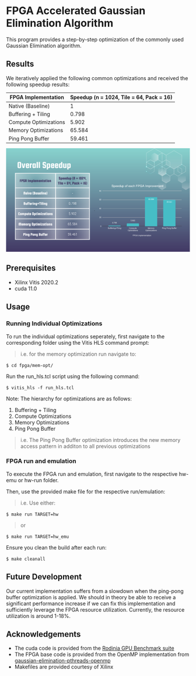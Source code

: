 # FPGA Accelerated Gaussian Elimination Algorithm

This program provides a step-by-step optimization of the commonly used Gaussian Elimination algorithm.

## Results

We iteratively applied the following common optimizations and received the following speedup results:

| FPGA Implementation   | Speedup (n = 1024, Tile = 64, Pack = 16) |
| --------------------- | ---------------------------------------- |
| Native (Baseline)     | 1                                        |
| Buffering + Tiling    | 0.798                                    |
| Compute Optimizations | 5.902                                    |
| Memory Optimizations  | 65.584                                   |
| Ping Pong Buffer      | 59.461                                   |

![Results](img/results.PNG)

## Prerequisites

- Xilinx Vitis 2020.2
- cuda 11.0

## Usage

### Running Individual Optimizations

To run the individual optimizations seperately, first navigate to the corresponding folder using the Vitis HLS command prompt:

> i.e. for the memory optimization run navigate to:

```
$ cd fpga/mem-opt/
```

Run the run_hls.tcl script using the following command:

```
$ vitis_hls -f run_hls.tcl
```

Note: The hierarchy for optimizations are as follows:

1. Buffering + Tiling
2. Compute Optimizations
3. Memory Optimizations
4. Ping Pong Buffer

> i.e. The Ping Pong Buffer optimization introduces the new memory access pattern in additon to all previous optimizations

### FPGA run and emulation

To execute the FPGA run and emulation, first navigate to the respective hw-emu or hw-run folder.

Then, use the provided make file for the respective run/emulation:

> i.e. Use either:

```
$ make run TARGET=hw
```

> or

```
$ make run TARGET=hw_emu
```

Ensure you clean the build after each run:

```
$ make cleanall
```

## Future Development

Our current implementation suffers from a slowdown when the ping-pong buffer optimization is applied. We should in theory be able to receive a significant performance increase if we can fix this implementation and sufficiently leverage the FPGA resource utilization. Currently, the resource utilization is around 1-18%.

## Acknowledgements

- The cuda code is provided from the [Rodinia GPU Benchmark suite](http://lava.cs.virginia.edu/Rodinia/download_links.html)
- The FPGA base code is provided from the OpenMP implementation from [gaussian-elimination-pthreads-openmp](https://github.com/gmendonca/gaussian-elimination-pthreads-openmp)
- Makefiles are provided courtesy of Xilinx
